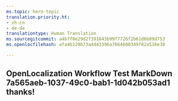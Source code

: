 ```yaml
---
ms.topic: hero-topic
translation.priority.ht:
- zh-cn
- de-de
translationtype: Human Translation
ms.sourcegitcommit: a4b7f0e29d2f391643b99f7726f2b61d6b89d753
ms.openlocfilehash: afa4b129b73a4d43396a7664680349f82a516e38

---
```

## OpenLocalization Workflow Test MarkDown 7a565aeb-1037-49c0-bab1-1d042b053ad1 thanks!



<!--HONumber=Aug16_HO1-->


